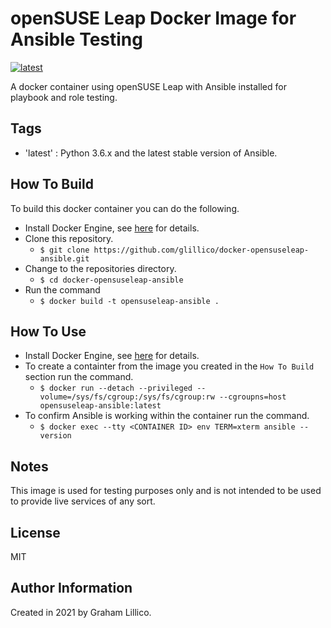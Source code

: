 # openSUSE Leap Docker Image for Ansible Testing

[![latest](https://github.com/glillico/docker-opensuseleap-ansible/workflows/latest/badge.svg)](https://github.com/glillico/docker-opensuseleap-ansible/actions?query=workflow%3Alatest)

A docker container using openSUSE Leap with Ansible installed for playbook and role testing.

## Tags

  - 'latest'  : Python 3.6.x and the latest stable version of Ansible.

## How To Build

To build this docker container you can do the following.

  - Install Docker Engine, see [here](https://docs.docker.com/engine/install/) for details.
  - Clone this repository.
    - `$ git clone https://github.com/glillico/docker-opensuseleap-ansible.git`
  - Change to the repositories directory.
    - `$ cd docker-opensuseleap-ansible`
  - Run the command
    - `$ docker build -t opensuseleap-ansible .`

## How To Use

  - Install Docker Engine, see [here](https://docs.docker.com/engine/install/) for details.
  - To create a containter from the image you created in the `How To Build` section run the command.
    - `$ docker run --detach --privileged --volume=/sys/fs/cgroup:/sys/fs/cgroup:rw --cgroupns=host opensuseleap-ansible:latest`
  - To confirm Ansible is working within the container run the command.
    - `$ docker exec --tty <CONTAINER ID> env TERM=xterm ansible --version`

## Notes

This image is used for testing purposes only and is not intended to be used to provide live services of any sort.

## License

MIT

## Author Information

Created in 2021 by Graham Lillico.
